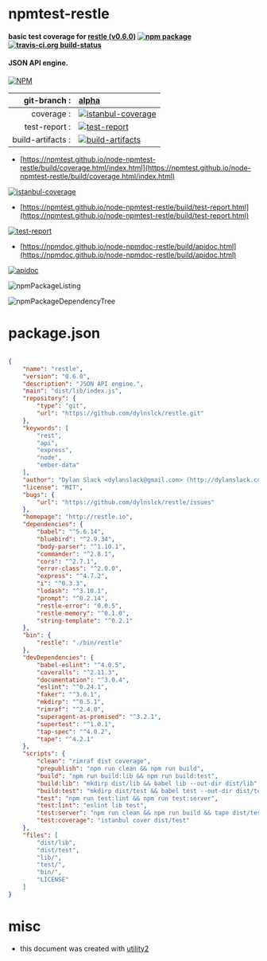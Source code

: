 # npmtest-restle

#### basic test coverage for  [restle (v0.6.0)](http://restle.io)  [![npm package](https://img.shields.io/npm/v/npmtest-restle.svg?style=flat-square)](https://www.npmjs.org/package/npmtest-restle) [![travis-ci.org build-status](https://api.travis-ci.org/npmtest/node-npmtest-restle.svg)](https://travis-ci.org/npmtest/node-npmtest-restle)

#### JSON API engine.

[![NPM](https://nodei.co/npm/restle.png?downloads=true&downloadRank=true&stars=true)](https://www.npmjs.com/package/restle)

| git-branch : | [alpha](https://github.com/npmtest/node-npmtest-restle/tree/alpha)|
|--:|:--|
| coverage : | [![istanbul-coverage](https://npmtest.github.io/node-npmtest-restle/build/coverage.badge.svg)](https://npmtest.github.io/node-npmtest-restle/build/coverage.html/index.html)|
| test-report : | [![test-report](https://npmtest.github.io/node-npmtest-restle/build/test-report.badge.svg)](https://npmtest.github.io/node-npmtest-restle/build/test-report.html)|
| build-artifacts : | [![build-artifacts](https://npmtest.github.io/node-npmtest-restle/glyphicons_144_folder_open.png)](https://github.com/npmtest/node-npmtest-restle/tree/gh-pages/build)|

- [https://npmtest.github.io/node-npmtest-restle/build/coverage.html/index.html](https://npmtest.github.io/node-npmtest-restle/build/coverage.html/index.html)

[![istanbul-coverage](https://npmtest.github.io/node-npmtest-restle/build/screenCapture.buildCi.browser.%252Ftmp%252Fbuild%252Fcoverage.lib.html.png)](https://npmtest.github.io/node-npmtest-restle/build/coverage.html/index.html)

- [https://npmtest.github.io/node-npmtest-restle/build/test-report.html](https://npmtest.github.io/node-npmtest-restle/build/test-report.html)

[![test-report](https://npmtest.github.io/node-npmtest-restle/build/screenCapture.buildCi.browser.%252Ftmp%252Fbuild%252Ftest-report.html.png)](https://npmtest.github.io/node-npmtest-restle/build/test-report.html)

- [https://npmdoc.github.io/node-npmdoc-restle/build/apidoc.html](https://npmdoc.github.io/node-npmdoc-restle/build/apidoc.html)

[![apidoc](https://npmdoc.github.io/node-npmdoc-restle/build/screenCapture.buildCi.browser.%252Ftmp%252Fbuild%252Fapidoc.html.png)](https://npmdoc.github.io/node-npmdoc-restle/build/apidoc.html)

![npmPackageListing](https://npmtest.github.io/node-npmtest-restle/build/screenCapture.npmPackageListing.svg)

![npmPackageDependencyTree](https://npmtest.github.io/node-npmtest-restle/build/screenCapture.npmPackageDependencyTree.svg)



# package.json

```json

{
    "name": "restle",
    "version": "0.6.0",
    "description": "JSON API engine.",
    "main": "dist/lib/index.js",
    "repository": {
        "type": "git",
        "url": "https://github.com/dylnslck/restle.git"
    },
    "keywords": [
        "rest",
        "api",
        "express",
        "node",
        "ember-data"
    ],
    "author": "Dylan Slack <dylanslack@gmail.com> (http://dylanslack.com/)",
    "license": "MIT",
    "bugs": {
        "url": "https://github.com/dylnslck/restle/issues"
    },
    "homepage": "http://restle.io",
    "dependencies": {
        "babel": "^5.6.14",
        "bluebird": "^2.9.34",
        "body-parser": "^1.10.1",
        "commander": "^2.8.1",
        "cors": "^2.7.1",
        "error-class": "^2.0.0",
        "express": "^4.7.2",
        "i": "^0.3.3",
        "lodash": "^3.10.1",
        "prompt": "^0.2.14",
        "restle-error": "0.0.5",
        "restle-memory": "^0.1.0",
        "string-template": "^0.2.1"
    },
    "bin": {
        "restle": "./bin/restle"
    },
    "devDependencies": {
        "babel-eslint": "^4.0.5",
        "coveralls": "^2.11.3",
        "documentation": "^3.0.4",
        "eslint": "^0.24.1",
        "faker": "^3.0.1",
        "mkdirp": "^0.5.1",
        "rimraf": "^2.4.0",
        "superagent-as-promised": "^3.2.1",
        "supertest": "^1.0.1",
        "tap-spec": "^4.0.2",
        "tape": "^4.2.1"
    },
    "scripts": {
        "clean": "rimraf dist coverage",
        "prepublish": "npm run clean && npm run build",
        "build": "npm run build:lib && npm run build:test",
        "build:lib": "mkdirp dist/lib && babel lib --out-dir dist/lib",
        "build:test": "mkdirp dist/test && babel test --out-dir dist/test",
        "test": "npm run test:lint && npm run test:server",
        "test:lint": "eslint lib test",
        "test:server": "npm run clean && npm run build && tape dist/test | tap-spec",
        "test:coverage": "istanbul cover dist/test"
    },
    "files": [
        "dist/lib",
        "dist/test",
        "lib/",
        "test/",
        "bin/",
        "LICENSE"
    ]
}
```



# misc
- this document was created with [utility2](https://github.com/kaizhu256/node-utility2)
